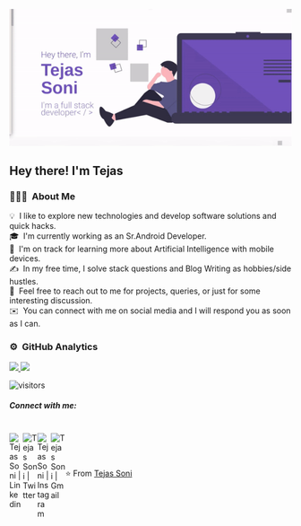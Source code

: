 ![About Me](https://github.com/Tejas-Soni/Tejas-Soni/blob/main/tejas-soni.gif)

<h2>Hey there! I'm Tejas</h2>

### 👨🏻‍💻 &nbsp;About Me

💡 &nbsp;I like to explore new technologies and develop software solutions and quick hacks.\
🎓 &nbsp;I'm currently working as an Sr.Android Developer.\
🌱 &nbsp;I'm on track for learning more about Artificial Intelligence with mobile devices.\
✍️ &nbsp;In my free time, I solve stack questions and Blog Writing as hobbies/side hustles.\
💬 &nbsp;Feel free to reach out to me for projects, queries, or just for some interesting discussion.\
✉️ &nbsp;You can connect with me on social media and I will respond you as soon as I can.

### ⚙️ &nbsp;GitHub Analytics

<p align="left">
<a href="https://github.com/Tejas-Soni">
  <img height="200em" src="https://github-readme-stats-eight-theta.vercel.app/api?username=Tejas-Soni&show_icons=true&include_all_commits=true&"/>
  <img height="200em" src="https://github-readme-stats-eight-theta.vercel.app/api/top-langs/?username=Tejas-Soni&layout=compact&langs_count=8"/>
</a>
</p>

![visitors](https://visitor-badge.glitch.me/badge?page_id=Tejas-Soni.Tejas-Soni)

##### Connect with me: 
<br>

  <a href="www.linkedin.com/in/tejas-100ni">
    <img align="left" alt="Tejas Soni | Linkedin" width="24px" src="https://github.com/TheDudeThatCode/TheDudeThatCode/blob/master/Assets/Linkedin.svg" />
  </a>
  <a href="https://twitter.com/tejashsoni">
    <img align="left" alt="Tejas Soni | Twitter" width="26px" src="https://github.com/TheDudeThatCode/TheDudeThatCode/blob/master/Assets/Twitter.svg" />
  </a>
  <a href="https://www.instagram.com/tejas_100ni/">
    <img align="left" alt="Tejas Soni | Instagram" width="24px" src="https://github.com/TheDudeThatCode/TheDudeThatCode/blob/master/Assets/Instagram.svg" />
  </a>
  <a href="mailto:tejashsoni51331@gmail.com">
    <img align="left" alt="Tejas Soni | Gmail" width="26px" src="https://github.com/TheDudeThatCode/TheDudeThatCode/blob/master/Assets/Gmail.svg" />
  </a>

<br><br>

⭐️ From [Tejas Soni](https://github.com/Tejas-Soni)
